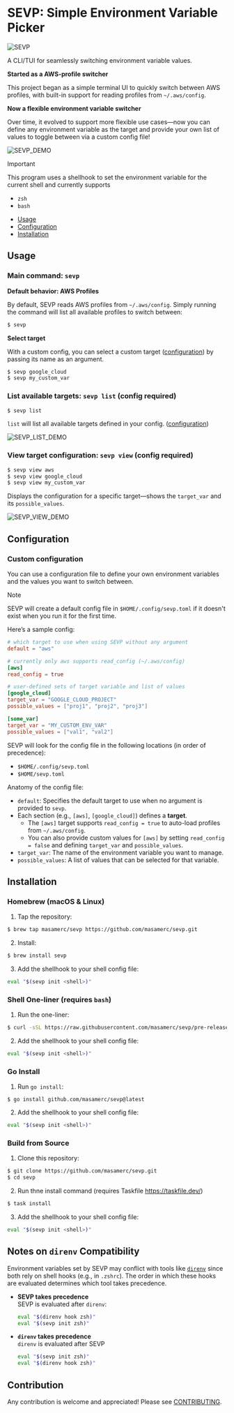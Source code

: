 # SEVP: **Simple Environment Variable Picker**  

![SEVP](./assets/sevp.png)

A CLI/TUI for seamlessly switching environment variable values. 

**Started as a AWS-profile switcher**

This project began as a simple terminal UI to quickly switch between AWS profiles, with built-in support for reading profiles from `~/.aws/config`.

**Now a flexible environment variable switcher**

Over time, it evolved to support more flexible use cases—now you can define any environment variable as the target and provide your own list of values to toggle between via a custom config file!


![SEVP_DEMO](./assets/sevp-demo.gif)

> [!Important]
> This program uses a shellhook to set the environment variable for the current shell and currently supports
> - `zsh`
> - `bash`

- [Usage](#usage)
- [Configuration](#configuration)
- [Installation](#installation)


## Usage

### Main command: `sevp`

**Default behavior: AWS Profiles**

By default, SEVP reads AWS profiles from `~/.aws/config`. Simply running the command will list all available profiles to switch between:
```bash
$ sevp
```

**Select target**

With a custom config, you can select a custom target ([configuration](#configuration)) by passing its name as an argument.

```bash
$ sevp google_cloud
$ sevp my_custom_var
```

### List available targets: `sevp list` (config required)

```bash
$ sevp list
```

`list` will list all available targets defined in your config. ([configuration](#configuration))

![SEVP_LIST_DEMO](./assets/list-demo.gif)


### View target configuration: `sevp view` (config required)

```bash
$ sevp view aws
$ sevp view google_cloud
$ sevp view my_custom_var
```

Displays the configuration for a specific target—shows the `target_var` and its `possible_values`.

![SEVP_VIEW_DEMO](./assets/view-demo.gif)

## Configuration

### Custom configuration
You can use a configuration file to define your own environment variables and the values you want to switch between.

> [!Note]
> SEVP will create a default config file in `$HOME/.config/sevp.toml` if it doesn't exist when you run it for the first time.


Here’s a sample config: 

```toml
# which target to use when using SEVP without any argument
default = "aws"

# currently only aws supports read_config (~/.aws/config)
[aws]
read_config = true

# user-defined sets of target variable and list of values
[google_cloud]
target_var = "GOOGLE_CLOUD_PROJECT"
possible_values = ["proj1", "proj2", "proj3"]

[some_var]
target_var = "MY_CUSTOM_ENV_VAR"
possible_values = ["val1", "val2"]
```

 SEVP will look for the config file in the following locations (in order of precedence):
- `$HOME/.config/sevp.toml`
- `$HOME/sevp.toml`

Anatomy of the config file:
- `default`: Specifies the default target to use when no argument is provided to `sevp`.
- Each section (e.g., `[aws]`, `[google_cloud]`) defines a **target**.
  - The `[aws]` target supports `read_config = true` to auto-load profiles from `~/.aws/config`.
  - You can also provide custom values for `[aws]` by setting `read_config = false` and defining `target_var` and `possible_values`.
- `target_var`: The name of the environment variable you want to manage.
- `possible_values`: A list of values that can be selected for that variable.


## Installation

### Homebrew (macOS & Linux)
1. Tap the repository:
```bash
$ brew tap masamerc/sevp https://github.com/masamerc/sevp.git
```

2. Install: 
```bash
$ brew install sevp
```

3. Add the shellhook to your shell config file:
```bash
eval "$(sevp init <shell>)"
```

### Shell One-liner (requires `bash`)
1. Run the one-liner:
```bash
$ curl -sSL https://raw.githubusercontent.com/masamerc/sevp/pre-release/scripts/install.sh | bash
```

2. Add the shellhook to your shell config file:
```bash
eval "$(sevp init <shell>)"
```

### Go Install
1. Run `go install`:
```
$ go install github.com/masamerc/sevp@latest
```

2. Add the shellhook to your shell config file:
```bash
eval "$(sevp init <shell>)"
```

### Build from Source
1. Clone this repository:
```bash
$ git clone https://github.com/masamerc/sevp.git
$ cd sevp
```

2. Run thne install command (requires Taskfile https://taskfile.dev/)
```bash
$ task install
```

3. Add the shellhook to your shell config file:
```bash
eval "$(sevp init <shell>)"
```

## Notes on `direnv` Compatibility

Environment variables set by SEVP may conflict with tools like [`direnv`](https://direnv.net/) since both rely on shell hooks (e.g., in `.zshrc`). The order in which these hooks are evaluated determines which tool takes precedence.

- **SEVP takes precedence**  
  SEVP is evaluated after `direnv`:
  ```sh
  eval "$(direnv hook zsh)"
  eval "$(sevp init zsh)"
  ```

- **`direnv` takes precedence**  
`direnv` is evaluated after SEVP
  ```sh
  eval "$(sevp init zsh)"
  eval "$(direnv hook zsh)"
  ```

## Contribution
Any contribution is welcome and appreciated!
Please see [CONTRIBUTING](CONTRIBUTING.md).

